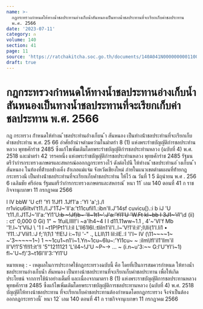 ```yaml
---
name: >-
  กฎกระทรวงกำหนดให้ทางน้ำชลประทานอ่างเก็บน้ำสันหนองเป็นทางน้ำชลประทานที่จะเรียกเก็บค่าชลประทาน
  พ.ศ. 2566
date: '2023-07-11'
category: ก
volume: 140
section: 41
page: 11
source: 'https://ratchakitcha.soc.go.th/documents/140A041N0000000001100.pdf'
draft: true
---
```


# กฎกระทรวงกำหนดให้ทางน้ำชลประทานอ่างเก็บน้ำสันหนองเป็นทางน้ำชลประทานที่จะเรียกเก็บค่าชลประทาน พ.ศ. 2566

กฎ กระทรวง ก้ําหนดให้ทํางน ้ําชลประทํานอ่ํางเก็บน ้ํา สันหนอง เป็นทํางน้ําชลประทํานที่จะเรียกเก็บค่ําชลประทําน พ.ศ. 25 66 อําศัยอ้ํานําจตํามควํามในมําตรํา 8 (1) แห่งพระรําชบัญญัติกํารชลประทํานหลวง พุทธศักรําช 2485 ซึ่งแก้ไขเพิ่มเติมโดยพระรําชบัญญัติกํารชลประทํานหลวง (ฉบับที่ 4) พ.ศ. 2518 และมําตรํา 42 วรรคหนึ่ง แห่งพระรําชบัญญัติกํารชลประทํานหลวง พุทธศักรําช 2485 รัฐมนตรีว่ํากํารกระทรวงเกษตรและสหกรณ์ออกกฎกระทรวงไว้ ดังต่อไปนี ให้ทํางน ้ําชลประทํานอ่ ํางเก็บน ้ํา สันหนอง ในท้องที่ต้ําบลช่ํางเคิ่ง อ้ําเภอแม่แจ่ม จังหวัดเชียงใหม่ ภํายในแนวเขตตํามแผนที่ท้ํายกฎกระทรวงนี เป็นทํางน้ําชลประทํานที่จะเรียกเก็บค่ําชลประทําน ให้ไว้ ณ วันที่ 1 5 มิถุนํายน พ.ศ . 256 6 เฉลิมชัย ศรีอ่อน รัฐมนตรีว่ํากํารกระทรวงเกษตรและสหกรณ์ ้ หนา 11 ่ เลม 140 ตอนที่ 41 ก ราชกิจจานุเบกษา 11 กรกฎาคม 2566

I IV bbW 'U cf! 'Yl 1!Jf1 .1Jf1'a :'Yl 'a';)./l rr1vicu6iltvl't11./l.J'1TJ~'ll'a:'t11cufil1.:ibn'll.J'14sf cuvicu[).:i b iJ 'U 't11./l.J1TJ~'ll'a:'Yl1'U~~:b ~!Jf)b~ 'll~1t1~'\.J'a:'Yl1'U 'W.Ft kl~bb I 3J1~'i1~~'\d (ii) : ct' 0,000 0 Gi) 1" ~ 1fuiLllll!'i ~a'lh4~4 I I d11.11ww~1.1 , 4'~'Vl'f Mb '1!.l~'t'VliJ \ '1 I ~t1P!Pt1'l.l:il L'll61l6l.:tliln1'il'l..l~'V!1'il:il';l\lli(1'l.li1 • 'f11.:J'Vlil1.:J f;'l\1\1 'f!E!J i:~1\I '-" ., LLll\11 lil:ilE.:I 'l'I~ IV (\11~~~~1~ ~'3~~~~~1~) 1 ~~1cu1~n1'i~1.Yn~1cu~6lu~:'Yl1cu~ ~ :ilm\lfl'il1'llm'il ll'V!1'5'fl!l1:it'!I '5"1211121 'L'il4~!J'U ~P~-> ... ~ (i.n~u'3:~~ G:l'U'Yl'i~1) fl~'U~f)'3~t16l'll'3:'Yl1'U

หมายเหตุ : - เหตุผลในการประกาศใช้กฎกระทรวงฉบับนี้ คือ โดยที่เป็นการสมควรกำหนด ให้ทางน้ำชลประทานอ่างเก็บน้ำ สันหนอง เป็นทางน้าชลประทานที่จะเรียกเก็บค่าชลประทาน เพื่อให้เกิดประโยชน์ จากการใช้น้าอย่างเต็มที่ และเนื่องจากมาตรา 8 (1) แห่งพระราชบัญญัติการชลประทานหลวง พุทธศักราช 2485 ซึ่งแก้ไขเพิ่มเติมโดยพระราชบัญญัติการชลประทานหลวง (ฉบับที่ 4) พ.ศ. 2518 บัญญัติให้ทางน้าชลประทาน ที่จะเรียกเก็บค่าชลประทานต้องกำหนดโดยกฎกระทรวง จึงจำเป็นต้องออกกฎกระทรวงนี้ ้ หนา 12 ่ เลม 140 ตอนที่ 41 ก ราชกิจจานุเบกษา 11 กรกฎาคม 2566
